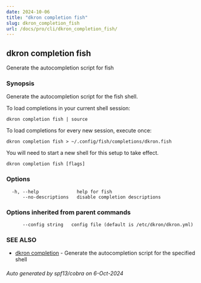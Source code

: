 ```yaml
---
date: 2024-10-06
title: "dkron completion fish"
slug: dkron_completion_fish
url: /docs/pro/cli/dkron_completion_fish/
---
```

## dkron completion fish

Generate the autocompletion script for fish

### Synopsis

Generate the autocompletion script for the fish shell.

To load completions in your current shell session:

	dkron completion fish | source

To load completions for every new session, execute once:

	dkron completion fish > ~/.config/fish/completions/dkron.fish

You will need to start a new shell for this setup to take effect.


```
dkron completion fish [flags]
```

### Options

```
  -h, --help              help for fish
      --no-descriptions   disable completion descriptions
```

### Options inherited from parent commands

```
      --config string   config file (default is /etc/dkron/dkron.yml)
```

### SEE ALSO

* [dkron completion](/docs/pro/cli/dkron_completion/)	 - Generate the autocompletion script for the specified shell

###### Auto generated by spf13/cobra on 6-Oct-2024
